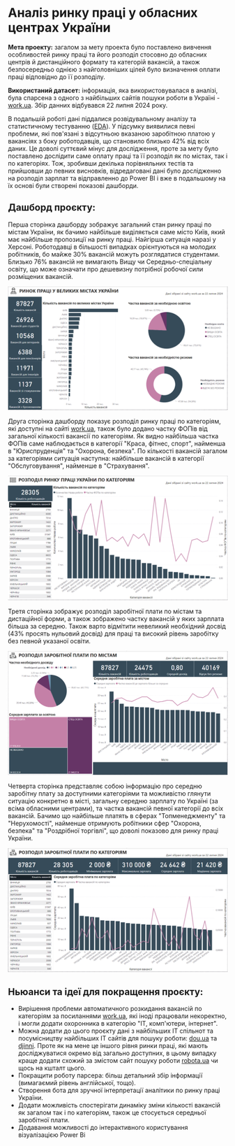 # Аналіз ринку праці у обласних центрах України
**Мета проекту:** загалом за мету проекта було поставлено вивчення особливостей ринку праці та його розподіл стосовно до обласних центрів й дистанційного формату та категорій вакансій, а також безпосередньо однією з найголовніших цілей було визначення оплати праці відповідно до її розподілу.

**Використаний датасет:** інформація, яка використовувалася в аналізі, була спарсена з одного з найбільших сайтів пошуки роботи в Україні - [work.ua](https://www.work.ua/). Збір данних відбувався 22 липня 2024 року.

В подальшій роботі дані піддалися розвідувальному аналізу та статистичному тестуванню ([EDA](https://github.com/elch1k/ua-labour-market-in-ukrainian/blob/main/labour_market_preprocessing.ipynb)). У підсумку виявилися певні проблеми, які пов'язані з відсутньою вказаною заробітною платою у вакансіях з боку роботодавців, що становило близько 42% від всіх даних. Це доволі суттєвий мінус для дослідження, проте за мету було поставлено дослідити саме оплату праці та її розподіл як по містах, так і по категоріях. Тож, зробивши декілька порівняльних тестів та прийшовши до певних висновків, відредаговані дані було дослідженно на розподіл зарплат та відправленно до Power BI і вже в подальшому на їх основі були створені показові дашборди.

Дашборд проєкту:
---

Перша сторінка дашборду зображує загальний стан ринку праці по містам України, як бачимо найбільше виділяється саме місто Київ, який має найбільше пропозиції на ринку праці. Найгірша ситуація наразі у Херсоні. Роботодавці в більшості випадках орієнтуються на молодих робітників, бо майже 30% вакансій можуть розглядатися студентами. Близько 76% вакансій не вимагають Вищу чи Середньо-спеціальну освіту, що може означати про дешевизну потрібної робочої сили розміщених вакансій.

![first_page](https://github.com/elch1k/ua-labour-market-in-ukrainian/blob/main/dashboard_imgs/page1.png)

Друга сторінка дашборду показує розподіл ринку праці по категоріям, які доступні на сайті [work.ua](https://www.work.ua/), також було додано частку ФОПів від загальної кількості вакансії по категоріям. Як видно найбільша частка ФОПів саме наблюдається в категорії "Краса, фітнес, спорт", найменша в "Юриспруденція" та "Охорона, безпека". По кількості вакансій загалом за категоріями ситуація наступна: найбільше вакансій в категорії "Обслуговування", найменше в "Страхування".

![second_page](https://github.com/elch1k/ua-labour-market-in-ukrainian/blob/main/dashboard_imgs/page2.png)

Третя сторінка зображує розподіл заробітної плати по містам та дистаційної форми, а також зображено частку вакансій у яких зарплата більша за середню. Також варто відмітити невеликий необхідний досвід (43% просять нульовий досвід) для праці та високий рівень заробітку без певной указаної освіти. 

![third_page](https://github.com/elch1k/ua-labour-market-in-ukrainian/blob/main/dashboard_imgs/page3.png)

Четверта сторінка представляє собою інформацію про середню заробітну плату за доступними категоріями та можливістю глянути ситуацію конкретно в місті, загальну середню зарплату по Україні (за всіма обласними центрами), та частка вакансій певної категорії до всіх вакансій. Бачимо що найбільше платять в сферах "Топменеджменту" та "Нерухомості", найменше отримують робітники сфер "Охорона, безпека" та "Роздрібної торгівлі", що доволі показово для ринку праці України.

![fourth_page](https://github.com/elch1k/ua-labour-market-in-ukrainian/blob/main/dashboard_imgs/page4.png)

Ньюанси та ідеї для покращення проєкту:
---
* Вирішення проблеми автоматичного розкидання вакансій по категоріям за посиланнями [work.ua](https://www.work.ua/), які іноді працювали некоректно, і могли додати охоронника в категорію "ІТ, комп'ютери, інтернет".
* Можна додати до цього проєкту дані з найбільших ІТ спільнот та посумісництву найбільших ІТ сайтів для пошуку роботи: [dou.ua](https://dou.ua/) та [djinni](https://djinni.co/). Проте як на мене це іншого рівня ринки праці, які мають досліджуватися окремо від загально доступних, в цьому випадку краще додати схожий за змістом сайт пошуку роботи [robota.ua](https://robota.ua/) чи щось на кшталт цього.
* Покращити роботу парсера: більш детальний збір інформації (вимагаємий рівень англійської, тощо).
* Створення бота для зручної інтерпретації аналітики по ринку праці України.
* Додати можливість спостерігати динаміку зміни кількості вакансій як загалом так і по категоріям, також це стосується середньої заробітної плати.
* Додавання можливості до інтерактивного користування візуалізацією Power Bi
